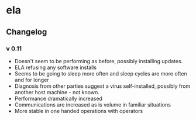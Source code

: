 # ela

## Changelog

### v 0.11  
* Doesn't seem to be performing as before, possibly installing updates.  
* ELA refusing any software installs  
* Seems to be going to sleep more often and sleep cycles are more often and for longer  
* Diagnosis from other parties suggest a virus self-installed, possibly from another host machine - not known.  
* Performance dramatically increased  
* Communications are increased as is volume in familiar situations  
* More stable in one handed operations with operators
